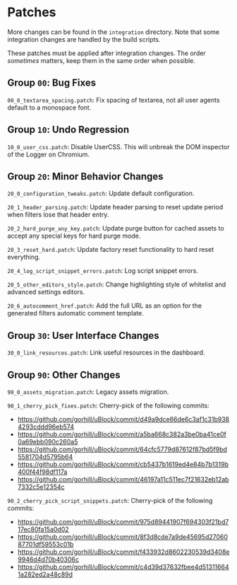 # Patches

More changes can be found in the `integration` directory. Note that some
integration changes are handled by the build scripts.

These patches must be applied after integration changes. The order *sometimes*
matters, keep them in the same order when possible.

## Group `00`: Bug Fixes

`00_0_textarea_spacing.patch`: Fix spacing of textarea, not all user agents
default to a monospace font.

## Group `10`: Undo Regression

`10_0_user_css.patch`: Disable UserCSS. This will unbreak the DOM inspector of
the Logger on Chromium.

## Group `20`: Minor Behavior Changes

`20_0_configuration_tweaks.patch`: Update default configuration.

`20_1_header_parsing.patch`: Update header parsing to reset update period when
filters lose that header entry.

`20_2_hard_purge_any_key.patch`: Update purge button for cached assets to
accept any special keys for hard purge mode.

`20_3_reset_hard.patch`: Update factory reset functionality to hard reset
everything.

`20_4_log_script_snippet_errors.patch`: Log script snippet errors.

`20_5_other_editors_style.patch`: Change highlighting style of whitelist and
advanced settings editors.

`20_6_autocomment_href.patch`: Add the full URL as an option for the generated
filters automatic comment template.

## Group `30`: User Interface Changes

`30_0_link_resources.patch`: Link useful resources in the dashboard.

## Group `90`: Other Changes

`90_0_assets_migration.patch`: Legacy assets migration.

`90_1_cherry_pick_fixes.patch`: Cherry-pick of the following commits:
- https://github.com/gorhill/uBlock/commit/d49a9dce66de6c3af1c31b9384293cddd96eb574
- https://github.com/gorhill/uBlock/commit/a5ba668c382a3be0ba41ce0f0a69ebb090c260a5
- https://github.com/gorhill/uBlock/commit/64cfc5779d87612f87bd5f9bd5581704d5795b64
- https://github.com/gorhill/uBlock/commit/cb5437b1619ed4e84b7b1319b400f44f98df117a
- https://github.com/gorhill/uBlock/commit/46197a11c511ec7f21632eb12ab7332c5e12354c

`90_2_cherry_pick_script_snippets.patch`: Cherry-pick of the following commits:
- https://github.com/gorhill/uBlock/commit/975d89441907f694303f21bd717ec80fa15a0d02
- https://github.com/gorhill/uBlock/commit/8f3d8cde7a9de45695d2706087701df59553c01b
- https://github.com/gorhill/uBlock/commit/f433932d8602230539d3408e9946d4d70b40306c
- https://github.com/gorhill/uBlock/commit/c4d39d37632fbee4d513116641a282ed2a48c89d
